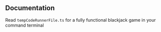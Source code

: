 ## Documentation

Read `tempCodeRunnerFile.ts` for a fully functional blackjack game in your command terminal